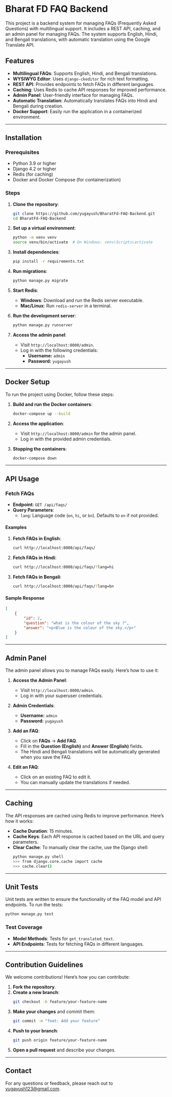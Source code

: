 
# Bharat FD FAQ Backend

This project is a backend system for managing FAQs (Frequently Asked Questions) with multilingual support. It includes a REST API, caching, and an admin panel for managing FAQs. The system supports English, Hindi, and Bengali translations, with automatic translation using the Google Translate API.

## Features
- **Multilingual FAQs**: Supports English, Hindi, and Bengali translations.
- **WYSIWYG Editor**: Uses `django-ckeditor` for rich text formatting.
- **REST API**: Provides endpoints to fetch FAQs in different languages.
- **Caching**: Uses Redis to cache API responses for improved performance.
- **Admin Panel**: User-friendly interface for managing FAQs.
- **Automatic Translation**: Automatically translates FAQs into Hindi and Bengali during creation.
- **Docker Support**: Easily run the application in a containerized environment.

---

## Installation

### Prerequisites
- Python 3.9 or higher
- Django 4.2 or higher
- Redis (for caching)
- Docker and Docker Compose (for containerization)

### Steps
1. **Clone the repository**:
   ```bash
   git clone https://github.com/yugayush/BharatFd-FAQ-Backend.git
   cd BharatFd-FAQ-Backend
   ```

2. **Set up a virtual environment**:
   ```bash
   python -m venv venv
   source venv/bin/activate  # On Windows: venv\Scripts\activate
   ```

3. **Install dependencies**:
   ```bash
   pip install -r requirements.txt
   ```

4. **Run migrations**:
   ```bash
   python manage.py migrate
   ```

5. **Start Redis**:
   - **Windows**: Download and run the Redis server executable.
   - **Mac/Linux**: Run `redis-server` in a terminal.

6. **Run the development server**:
   ```bash
   python manage.py runserver
   ```

7. **Access the admin panel**:
   - Visit `http://localhost:8000/admin`.
   - Log in with the following credentials:
     - **Username:** `admin`
     - **Password:** `yugayush`
   
---

## Docker Setup

To run the project using Docker, follow these steps:

1. **Build and run the Docker containers**:
   ```bash
   docker-compose up --build
   ```

2. **Access the application**:
   - Visit `http://localhost:8000/admin` for the admin panel.
   - Log in with the provided admin credentials.

3. **Stopping the containers**:
   ```bash
   docker-compose down
   ```

---

## API Usage

### Fetch FAQs
- **Endpoint**: `GET /api/faqs/`
- **Query Parameters**:
  - `lang`: Language code (`en`, `hi`, or `bn`). Defaults to `en` if not provided.

#### Examples
1. **Fetch FAQs in English**:
   ```bash
   curl http://localhost:8000/api/faqs/
   ```

2. **Fetch FAQs in Hindi**:
   ```bash
   curl http://localhost:8000/api/faqs/?lang=hi
   ```

3. **Fetch FAQs in Bengali**:
   ```bash
   curl http://localhost:8000/api/faqs/?lang=bn
   ```

#### Sample Response
```json
[
    {
        "id": 2,
        "question": "what is the colour of the sky ?",
        "answer": "<p>Blue is the colour of the sky.</p>"
    }
]
```

---

## Admin Panel

The admin panel allows you to manage FAQs easily. Here’s how to use it:

1. **Access the Admin Panel**:
   - Visit `http://localhost:8000/admin`.
   - Log in with your superuser credentials.

2. **Admin Credentials**:
   - **Username:** `admin`
   - **Password:** `yugayush`

3. **Add an FAQ**:
   - Click on **FAQs** → **Add FAQ**.
   - Fill in the **Question (English)** and **Answer (English)** fields.
   - The Hindi and Bengali translations will be automatically generated when you save the FAQ.

4. **Edit an FAQ**:
   - Click on an existing FAQ to edit it.
   - You can manually update the translations if needed.

---

## Caching

The API responses are cached using Redis to improve performance. Here’s how it works:

- **Cache Duration**: 15 minutes.
- **Cache Keys**: Each API response is cached based on the URL and query parameters.
- **Clear Cache**: To manually clear the cache, use the Django shell:
  ```bash
  python manage.py shell
  >>> from django.core.cache import cache
  >>> cache.clear()
  ```

---

## Unit Tests

Unit tests are written to ensure the functionality of the FAQ model and API endpoints. To run the tests:

```bash
python manage.py test
```

### Test Coverage
- **Model Methods**: Tests for `get_translated_text`.
- **API Endpoints**: Tests for fetching FAQs in different languages.

---

## Contribution Guidelines

We welcome contributions! Here’s how you can contribute:

1. **Fork the repository**.
2. **Create a new branch**:
   ```bash
   git checkout -b feature/your-feature-name
   ```
3. **Make your changes** and commit them:
   ```bash
   git commit -m "feat: Add your feature"
   ```
4. **Push to your branch**:
   ```bash
   git push origin feature/your-feature-name
   ```
5. **Open a pull request** and describe your changes.

---

## Contact
For any questions or feedback, please reach out to [yugayush123@gmail.com](mailto:yugayush123@gmail.com).
